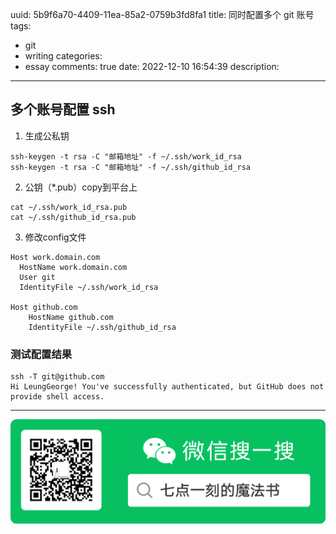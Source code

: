 uuid: 5b9f6a70-4409-11ea-85a2-0759b3fd8fa1
title: 同时配置多个 git 账号
tags:
  - git
  - writing
categories:
  - essay
comments: true
date: 2022-12-10 16:54:39
description:
---


<!--more-->

## 多个账号配置 ssh 

1. 生成公私钥
```
ssh-keygen -t rsa -C "邮箱地址" -f ~/.ssh/work_id_rsa
ssh-keygen -t rsa -C "邮箱地址" -f ~/.ssh/github_id_rsa
```

2. 公钥（*.pub）copy到平台上
```
cat ~/.ssh/work_id_rsa.pub
cat ~/.ssh/github_id_rsa.pub
```

3. 修改config文件
```
Host work.domain.com
  HostName work.domain.com
  User git
  IdentityFile ~/.ssh/work_id_rsa

Host github.com
    HostName github.com
    IdentityFile ~/.ssh/github_id_rsa
```

### 测试配置结果
```
ssh -T git@github.com
Hi LeungGeorge! You've successfully authenticated, but GitHub does not provide shell access.
```

---
![image-20221210105213725](source/assets/images/image-20221210105213725%202.png)

<link rel="stylesheet" href="http://yandex.st/highlightjs/6.1/styles/default.min.css">

<script src="http://yandex.st/highlightjs/6.1/highlight.min.js"></script>
<script>
hljs.tabReplace = ' ';
hljs.initHighlightingOnLoad();
</script>

<!-- > 来源：[https://leunggeorge.github.io/](https://leunggeorge.github.io/)   -->

